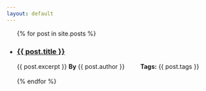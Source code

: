 ```yaml
---
layout: default
---
```


<ul>
  {% for post in site.posts %}
    <li>
      <h3><a href="{{ post.url }}">{{ post.title }}</a></h3>
      {{ post.excerpt }}
      <b>By</b> {{ post.author }}   <b style="margin-left:32;">Tags:</b> {{ post.tags }}
      <br><br>
    </li>
  {% endfor %}
</ul>